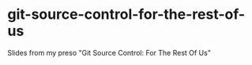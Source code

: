 # git-source-control-for-the-rest-of-us
Slides from my preso "Git Source Control: For The Rest Of Us"

